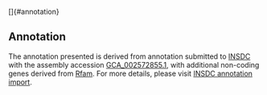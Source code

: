 []{#annotation}

Annotation
----------

The annotation presented is derived from annotation submitted to
[INSDC](http://www.insdc.org) with the assembly accession
[GCA\_002572855.1](http://www.ebi.ac.uk/ena/data/view/GCA_002572855.1),
with additional non-coding genes derived from
[Rfam](http://rfam.xfam.org/). For more details, please visit [INSDC
annotation
import](http://ensemblgenomes.org/info/data/insdc_annotation).

